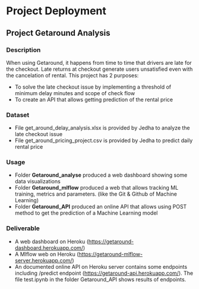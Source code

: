 # Project Deployment 
## Project Getaround Analysis
### Description 
When using Getaround, it happens from time to time that drivers are late for the checkout. Late returns at checkout generate users unsatisfied even with the cancelation of rental.
This project has 2 purposes:
- To solve the late checkout issue by implementing a threshold of minimum delay minutes and scope of check flow
- To create an API that allows getting prediction of the rental price 
### Dataset
- File get_around_delay_analysis.xlsx is provided by Jedha to analyze the late checkout issue
- File get_around_pricing_project.csv is provided by Jedha to predict daily rental price 
### Usage
- Folder **Getaround_analyse** produced a web dashboard showing some data visualizations
- Folder **Getaround_mlflow** produced a web that allows tracking ML training, metrics and parameters. (like the Git & Github of Machine Learning)
- Folder **Getaround_API** produced an online API that allows using POST method to get the prediction of a Machine Learning model
### Deliverable
- A web dashboard on Heroku (https://getaround-dashboard.herokuapp.com/)
- A Mlflow web on Heroku (https://getaround-mlflow-server.herokuapp.com/)
- An documented online API on Heroku server contains some endpoints including /predict endpoint (https://getaround-api.herokuapp.com/). The file test.ipynb in the folder Getaround_API shows results of endpoints. 


